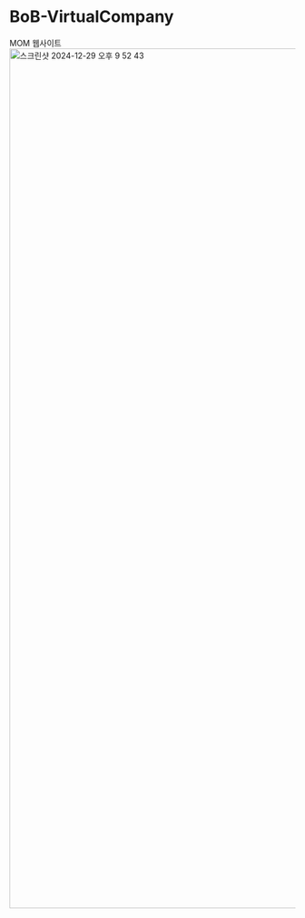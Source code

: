 # BoB-VirtualCompany
MOM 웹사이트
<img width="1512" alt="스크린샷 2024-12-29 오후 9 52 43" src="https://github.com/user-attachments/assets/1d870f35-96f8-4a83-a701-d433974fcc0a" />
